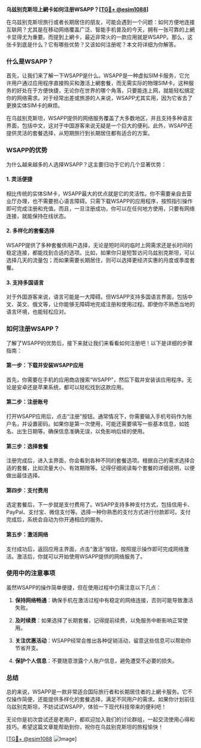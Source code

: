 **乌兹别克斯坦上網卡如何注册WSAPP？[[TG💪+ @esim1088](https://t.me/s/esim1088)]**

在乌兹别克斯坦旅行或者长期居住的朋友，可能会遇到一个问题：如何方便地连接互联网？尤其是在移动网络覆盖广泛、智能手机普及的今天，拥有一张可靠的上網卡显得尤为重要。而提到上網卡，最近非常火的一款应用就是WSAPP。那么，这张卡到底是什么？它有哪些优势？又该如何注册呢？本文将详细为你解答。

### 什么是WSAPP？

首先，让我们来了解一下WSAPP是什么。WSAPP是一种虚拟SIM卡服务，它允许用户通过应用程序直接购买和激活上網套餐，而无需实际的物理SIM卡。这种服务的好处在于方便快捷，无论你在世界的哪个角落，只要能连上网，就能轻松搞定你的网络需求。对于经常出差或旅游的人来说，WSAPP尤其实用，因为它省去了更换实体SIM卡的麻烦。

在乌兹别克斯坦，WSAPP提供的网络服务覆盖了大多数地区，并且支持多种语言界面，包括中文，这对于中国游客来说无疑是一个巨大的便利。此外，WSAPP还提供灵活的套餐选择，从短期旅行到长期居住都有适合的方案。

### WSAPP的优势

为什么越来越多的人选择WSAPP？这主要归功于它的几个显著优势：

#### 1. 灵活便捷
相比传统的实体SIM卡，WSAPP最大的优点就是它的灵活性。你不需要亲自去营业厅办理，也不需要担心语言障碍。只需下载WSAPP的应用程序，按照指引操作即可完成注册和充值。而且，一旦注册成功，你可以在任何地方使用，只要有网络连接，就能保持在线状态。

#### 2. 多样化的套餐选择
WSAPP提供了多种套餐供用户选择，无论是短时间的临时上网需求还是长时间的稳定连接，都能找到合适的选项。比如，如果你只是短暂访问乌兹别克斯坦，可以选择几天的流量包；而如果需要长期居住，则可以选择更经济实惠的月度或季度套餐。

#### 3. 支持多国语言
对于外国游客来说，语言可能是一大障碍。但WSAPP支持多国语言界面，包括中文、英文、俄文等，让你能够无障碍地完成注册和使用过程。即使你不熟悉当地的语言环境，也能轻松应对。

### 如何注册WSAPP？

了解了WSAPP的优势后，接下来就让我们来看看如何注册吧！以下是详细的步骤指南：

#### 第一步：下载并安装WSAPP应用
首先，你需要在手机的应用商店搜索“WSAPP”，然后下载并安装该应用程序。无论是安卓还是苹果系统，都可以轻松找到这款应用。

#### 第二步：注册账号
打开WSAPP应用后，点击“注册”按钮。通常情况下，你需要输入手机号码作为账户名，并设置密码。如果你是第一次使用，可能还需要填写一些基本信息，如姓名、出生日期等。确保信息准确无误，以免影响后续的使用。

#### 第三步：选择套餐
注册完成后，进入主界面，你会看到各种不同的套餐选项。根据自己的需求选择合适的套餐，比如流量大小、有效期限等。记得仔细阅读每个套餐的详细说明，以便做出最佳选择。

#### 第四步：支付费用
选定套餐后，下一步就是支付费用了。WSAPP支持多种支付方式，包括信用卡、PayPal、支付宝、微信支付等。选择一种你熟悉的支付方式进行付款即可。支付完成后，系统会自动为你开通相应的服务。

#### 第五步：激活网络
支付成功后，返回应用主界面，点击“激活”按钮，按照提示操作即可完成网络激活。激活后，你就可以开始使用WSAPP提供的网络服务了。

### 使用中的注意事项

虽然WSAPP的操作简单便捷，但在使用过程中仍需注意以下几点：

1. **保持网络畅通**：确保手机在激活过程中有稳定的网络连接，否则可能导致激活失败。
   
2. **及时续费**：如果选择了长期套餐，记得提前续费，以免服务中断影响正常使用。

3. **关注优惠活动**：WSAPP经常会推出各种促销活动，留意这些信息可以帮助你节省开支。

4. **保护个人信息**：不要随意泄露个人账户信息，避免遭受不必要的损失。

### 总结

总的来说，WSAPP是一款非常适合国际旅行者和长期居住者的上網卡服务。它不仅操作简便，还能提供多样化的套餐选择，满足不同用户的需求。如果你计划前往乌兹别克斯坦，不妨试试WSAPP，体验一下现代科技带来的便利吧！

无论你是初次尝试还是老用户，都欢迎加入我们的讨论群组，一起交流使用心得和技巧。希望这篇文章能帮助到你，祝你在乌兹别克斯坦的旅程愉快！

[[TG💪+ @esim1088](https://t.me/s/esim1088) ![Image](https://i.postimg.cc/4NQfJmqS/Snipaste-2025-05-13-00-14-12.png)]
